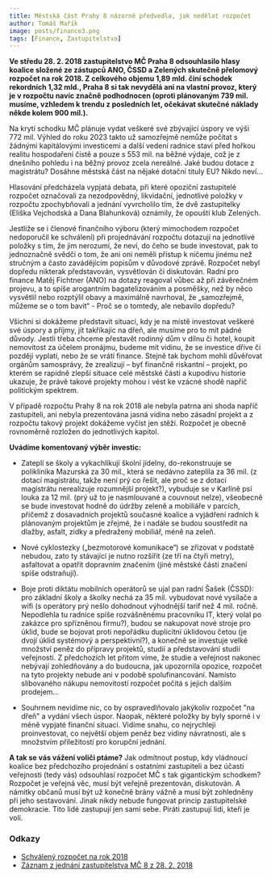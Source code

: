 ```yaml
---
title: Městská část Prahy 8 názorně předvedla, jak nedělat rozpočet
author: Tomáš Mařík
image: posts/finance3.png
tags: [Finance, Zastupitelstvo]
---
```


**Ve středu 28. 2. 2018 zastupitelstvo MČ Praha 8 odsouhlasilo hlasy koalice složené ze zástupců ANO, ČSSD a Zelených skutečně přelomový rozpočet na rok 2018. Z celkového objemu 1,89 mld. činí schodek rekordních 1,32 mld., Praha 8 si tak nevydělá ani na vlastní provoz, který je v rozpočtu navíc značně podhodnocen (oproti plánovaným 739 mil. musíme, vzhledem k trendu z posledních let, očekávat skutečné náklady někde kolem 900 mil.).**

Na krytí schodku MČ plánuje vydat veškeré své zbývající úspory ve výši 772 mil. Výhled do roku 2023 takto už samozřejmě nemůže počítat s žádnými kapitálovými investicemi a další vedení radnice staví před hořkou realitu hospodaření čistě a pouze s 553 mil. na běžné výdaje, což je z dnešního pohledu i na běžný provoz zcela nereálné. Jaké budou dotace z magistrátu? Dosáhne městská část na nějaké dotační tituly EU? Nikdo neví…

Hlasování předcházela vypjatá debata, při které opoziční zastupitelé rozpočet označovali za nezodpovědný, likvidační, jednotlivé položky v rozpočtu zpochybňovali a jednání vyvrcholilo tím, že dvě zastupitelky (Eliška Vejchodská a Dana Blahunková) oznámily, že opouští klub Zelených.

Jestliže se i členové finančního výboru (který mimochodem rozpočet nedoporučil ke schválení) při projednávání rozpočtu dotazují na jednotlivé položky s tím, že jim nerozumí, že neví, do čeho se bude investovat, pak to jednoznačně svědčí o tom, že ani oni neměli přístup k ničemu jinému než stručným a často zavádějícím popisům v důvodové zprávě. Rozpočet nebyl dopředu nikterak představován, vysvětlován či diskutován. Radní pro finance Matěj Fichtner (ANO) na dotazy reagoval vůbec až při závěrečném projevu, a to spíše arogantním bagatelizováním a posměšky, než by něco vysvětlil nebo rozptýlil obavy a maximálně navrhoval, že „samozřejmě, můžeme se o tom bavit“ - Proč se o tomtedy, ale nebavilo dopředu?

Všichni si dokážeme představit situaci, kdy je na místě investovat veškeré své úspory a příjmy, jít takříkajíc na dřeň, ale musíme pro to mít pádné důvody. Jestli třeba chceme přestavět rodinný dům v dílnu či hotel, koupit nemovitost za účelem pronájmu, budeme mít vidinu, že se investice dříve či později vyplatí, nebo že se vrátí finance. Stejně tak bychom mohli důvěřovat orgánům samosprávy, že zrealizují – byť finančně riskantní – projekt, po kterém se rapidně zlepší situace celé městské části a kupodivu historie ukazuje, že právě takové projekty mohou i vést ke vzácné shodě napříč politickým spektrem.

V případě rozpočtu Prahy 8 na rok 2018 ale nebyla patrna ani shoda napříč zastupiteli, ani nebyla prezentována jasná vidina nebo zásadní projekt a z rozpočtu takový projekt dokážeme vyčíst jen stěží. Rozpočet je obecně rovnoměrně rozložen do jednotlivých kapitol.

**Uvádíme komentovaný výběr investic:**

- Zateplí se školy a vykachlíkují školní jídelny, do-rekonstruuje se poliklinika Mazurská za 30 mil., která se nedávno zateplila za 36 mil. (z dotací magistrátu, takže není prý co řešit, ale proč se z dotací magistrátu nerealizuje rozumnější projekt?), vybuduje se v Karlíně psí louka za 12 mil. (prý už to je nasmlouvané a couvnout nelze), všeobecně se bude investovat hodně do údržby zeleně a mobiliáře v parcích, přičemž z dosavadních projektů současné koalice a vyjádření radních k plánovaným projektům je zřejmé, že i nadále se budou soustředit na dlažby, asfalt, zídky a předražený mobiliář, méně na zeleň.

- Nové cyklostezky („bezmotorové komunikace“) se zřizovat v podstatě nebudou, zato ty stávající je nutno rozšířit (ze tří na čtyři metry), asfaltovat a opatřit dopravním značením (jiné městské části značení spíše odstraňují).

- Boje proti diktátu mobilních operátorů se ujal pan radní Šašek (ČSSD): pro základní školy a školky nechá za 35 mil. vybudovat nové vysílače a wifi (s operátory prý nešlo dohodnout výhodnější tarif než 4 mil. ročně. Nepodlehla tu radnice spíše rozvášněnému pracovníku IT, který volal po zakázce pro spřízněnou firmu?), budou se nakupovat nové stroje pro úklid, bude se bojovat proti nepořádku duplicitní úklidovou četou (je dvojí úklid systémový a perspektivní?), a konečně se investuje velké množství peněz do přípravy projektů, studií a představování studií veřejnosti. Z předchozích let přitom víme, že studie a veřejnost nakonec nebývají zohledňovány a do budoucna, jak upozornila opozice, rozpočet na tyto projekty nebude ani v podobě spolufinancování. Namísto slibovaného nákupu nemovitostí rozpočet počítá s jejich dalším prodejem…

- Souhrnem nevidíme nic, co by ospravedlňovalo jakýkoliv rozpočet "na dřeň" a vydání všech úspor. Naopak, některé položky by byly sporné i v méně vypjaté finanční situaci. Vidíme snahu, co nejrychleji proinvestovat, co největší objem peněz bez vidiny návratnosti, ale s množstvím příležitostí pro korupční jednání.

**A tak se vás vážení voliči ptáme?** Jak odmítnout postup, kdy vládnoucí koalice bez předchozího projednání s ostatními zastupiteli a bez účasti veřejnosti (tedy vás) odsouhlasí rozpočet MČ s tak gigantickým schodkem? Rozpočet je veřejná věc, musí být veřejně prezentován, diskutován. A námitky občanů musí být už konečně brány vážně a musí být zohledněny při jeho sestavování. Jinak nikdy nebude fungovat princip zastupitelské demokracie. Tito lidé zastupují jen sami sebe. Piráti zastupují lidi, kteří je volí.

### Odkazy
- [Schválený rozpočet na rok 2018](https://www.praha8.cz/Rozpocet-mestske-casti-Praha-8-pro-rok-2018.html)
- [Záznam z jednání zastupitelstva MČ 8 z 28. 2. 2018](http://bitest.videostream.sk/praha8/archiv/20180228/index.html)
